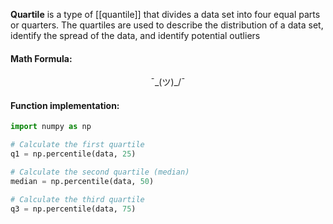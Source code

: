**Quartile** is a type of [[quantile]] that divides a data set into four equal parts or quarters. The quartiles are used to describe the distribution of a data set, identify the spread of the data, and identify potential outliers

#### Math Formula:
$$
\text{¯\_(ツ)\_/¯}
$$

#### Function implementation:

```python
import numpy as np

# Calculate the first quartile
q1 = np.percentile(data, 25)

# Calculate the second quartile (median)
median = np.percentile(data, 50)

# Calculate the third quartile
q3 = np.percentile(data, 75)
```